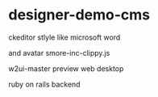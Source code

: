 # designer-demo-cms
ckeditor stlyle like microsoft word 

and avatar smore-inc-clippy.js
 
w2ui-master preview web desktop

ruby on rails backend
